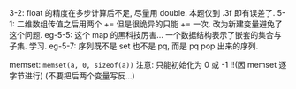 3-2: float 的精度在多步计算后不足, 尽量用 double. 本题仅到 .3f 即有误差了.
5-1: 二维数组传值之后用两个 += 但是很诡异的只能 += 一次. 改为新建变量避免了这个问题.
eg-5-5: 这个 map 的黑科技厉害... 一个数据结构表示了嵌套的集合与子集. 学习.
eg-5-7: 序列既不是 set 也不是 pq, 而是 pq pop 出来的序列.

memset: `memset(a, 0, sizeof(a))` 注意: 只能初始化为 0 或 -1 !!(因 memset 逐字节进行) (不要把后两个变量写反...)
